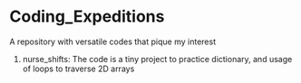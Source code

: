 # Coding_Expeditions
A repository with versatile codes that pique my interest
1. nurse_shifts: The code is a tiny project to practice dictionary, and usage of loops to traverse 2D arrays